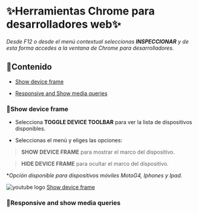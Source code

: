 # :sparkles:Herramientas Chrome para desarrolladores web:sparkles:


*Desde F12 o desde el menú contextual seleccionas **INSPECCIONAR** y de esta forma accedes a la ventana de Chrome para desarrolladores.*

## :page_with_curl:Contenido

- [Show device frame](#show_device_frame)

- [Responsive and Show media queries](#responsive_media_queries)


<a name="show_device_frame"></a>
### :small_blue_diamond:Show device frame 

* Selecciona **TOGGLE DEVICE TOOLBAR** para ver la lista de dispositivos disponibles.

* Seleccionas el menú y eliges las opciones: 

> **SHOW DEVICE FRAME** para mostrar el marco del dispositivo.

> **HIDE DEVICE FRAME** para ocultar el marco del dispositivo. 

\**Opción disponible para dispositivos móviles MotoG4, Iphones y Ipad.*  

![youtube logo](assets/youtube_logo_30.png) [Show device frame](https://www.youtube.com/watch?v=VOIM00tvl3U)


<a name="responsive_media_queries"></a>
### :small_blue_diamond:Responsive and show media queries


